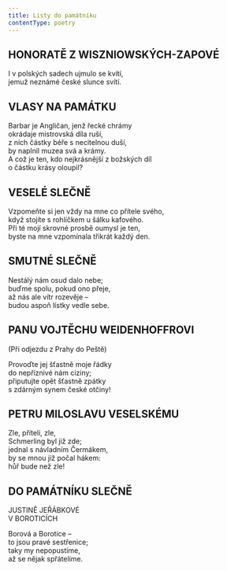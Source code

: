 ```yaml
---
title: Listy do památníku
contentType: poetry
---
```





<section>

## HONORATĚ Z WISZNIOWSKÝCH-ZAPOVÉ

I v polských sadech ujmulo se kvítí,  
jemuž neznámé české slunce svítí.

## VLASY NA PAMÁTKU

Barbar je Angličan, jenž řecké chrámy  
okrádaje mistrovská díla ruší,  
z nich částky béře s necitelnou duší,  
by naplnil muzea svá a krámy.  
A což je ten, kdo nejkrásnější z božských díl  
o částku krásy oloupil?

## VESELÉ SLEČNĚ

Vzpomeňte si jen vždy na mne co přítele svého,  
když stojíte s rohlíčkem u šálku kafového.  
Při té mojí skrovné prosbě oumysl je ten,  
byste na mne vzpomínala třikrát každý den.

## SMUTNÉ SLEČNĚ

Nestálý nám osud dalo nebe;  
buďme spolu, pokud ono přeje,  
až nás ale vítr rozevěje –  
budou aspoň lístky vedle sebe.

## PANU VOJTĚCHU WEIDENHOFFROVI

(Při odjezdu z Prahy do Peště)

Provoďte jej šťastně moje řádky  
do nepříznivé nám ciziny;  
připutujte opět šťastně zpátky  
s zdárným synem české otčiny!

## PETRU MILOSLAVU VESELSKÉMU

Zle, příteli, zle,  
Schmerling byl již zde;  
jednal s návladním Čermákem,  
by se mnou již počal hákem:  
hůř bude než zle!

## DO PAMÁTNÍKU SLEČNĚ  
JUSTINĚ JEŘÁBKOVÉ  
V BOROTICÍCH

Borová a Borotice –  
to jsou pravé sestřenice;  
taky my nepopustíme,  
až se nějak spřátelíme.

</section>

[^1]: Definitio disciplinaris – věroučná definice.

[^2]: Perfectibilitas fidei catholicae – dokonalost katolické víry.

[^3]: Aus ihren Werken werder ihr sie erkennen – podle jejích skutků poznáte ji.

[^4]: Demonstratio miraculorum – důkaz zázraků.

[^5]: Ecclesia militans – církev bojující.

[^6]: Evangelium sophisticum – sofistikované, chytrácké evangelium.

[^7]: Societas Jesu – Tovaryšstvo Ježíšovo.

[^8]: Vetus testamentum praefiguravit Novum – Starý zákon, předobraz Nového.

[^9]: Erdengötter – zemští bohové.

[^10]: Oberstlandesamtsprojekt – návrh nejvyššího zemského úřadu.

[^11]: Ins Stammbuch Sr Hochgeboren – do památníku Jeho Výsosti.

[^12]: Figura inversionis – způsob obratu.

[^13]: Ius regale – panovnické právo.

[^14]: _Professor iuris examinans dicit –_ Zkoušející profesor práva praví.

[^15]: _Studiosus respondens dicit –_Odpovídající student praví.

[^16]: Verba docent, exempla trahunt – slova poučují, příklady táhnou.

[^17]: Antigall – rozuměj Gall = Havel (Havlíčkův pseudonym).

[^18]: Triplex immaculatio – trojnásobná neposkvrněnost.

[^19]: Umgang mit Menschen – styk s lidmi.

[^20]: Beata Virgo Maria jesuitis salutem – Blahoslavená Panna Maria pozdravuje jezuity.

[^21]: Les Bohémiens et les Caraïbes – Cikáni a moderní Karibové (indiánští lidojedi).

[^22]: Landtag – zemský sněm.

[^23]: Comparatio a maiori ad minus – přirovnání většího k menšímu.

[^24]: _Kollarus_, poeta magnus nec non philantropus slavicus – Kollár, velký básník a slovanský. Lidumil.

[^25]: _Gallus Borovianus_, qui habet malum cor – Havel Borovský, který má špatné srdce.

[^26]: **Kollarus** oculos sursum tollit et dicit rimum – Kollár zvedne oči vzhůru a říká rým.

[^27]: **Gallus procurrit** in scenam et despicienter dicit rimum – Havel vyběhne na scénu a s pohrdáním říká rým.

[^28]: Initium sapientiae – počátek moudrosti.

[^29]: Ex ungue leonem – podle drápu poznáš lva.

[^30]: Versus memoriales  – verše k zapamatování.
